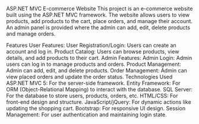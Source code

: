 ASP.NET MVC E-commerce Website
This project is an e-commerce website built using the ASP.NET MVC framework. The website allows users to view products, add products to the cart, place orders, and manage their account. An admin panel is provided where the admin can add, edit, delete products and manage orders.

Features
User Features:
User Registration/Login: Users can create an account and log in.
Product Catalog: Users can browse products, view details, and add products to their cart.
Admin Features:
Admin Login: Admin users can log in to manage products and orders.
Product Management: Admin can add, edit, and delete products.
Order Management: Admin can view placed orders and update the order status.
Technologies Used
ASP.NET MVC 5: For the server-side framework.
Entity Framework: For ORM (Object-Relational Mapping) to interact with the database.
SQL Server: For the database to store users, products, orders, etc.
HTML/CSS: For front-end design and structure.
JavaScript/jQuery: For dynamic actions like updating the shopping cart.
Bootstrap: For responsive UI design.
Session Management: For user authentication and maintaining login state.

